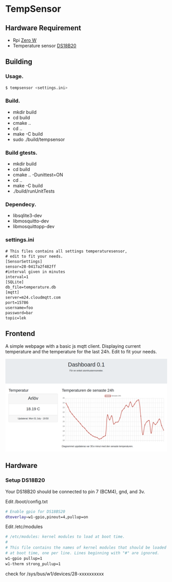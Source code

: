 # TempSensor

## Hardware Requirement

* Rpi [Zero W](https://www.electrokit.com/produkt/raspberry-pi-zero-w-board/)
* Temperature sensor [DS18B20](https://www.kjell.com/se/produkter/el-verktyg/utvecklingskit/arduino/tillbehor/temperatursensor-med-kabel-for-arduino-p87081)

## Building

### Usage.

```bash
$ tempsensor <settings.ini>
```

### Build.

* mkdir build
* cd build
* cmake ..
* cd ..
* make -C build
* sudo ./build/tempsensor

### Build gtests.

* mkdir build
* cd build
* cmake .. -Dunittest=ON
* cd ..
* make -C build
* ./build/runUnitTests

### Dependecy.

* libsqlite3-dev
* libmosquitto-dev
* libmosquittopp-dev

### settings.ini

```
# This files contains all settings temperaturesensor,
# edit to fit your needs.
[SensorSettings]
sensor=28-0417a2f482ff
#interval given in minutes
interval=1
[SQLite]
db_file=temperature.db
[mqtt]
server=m24.cloudmqtt.com
port=15786
username=foo
password=bar
topic=lek
```

## Frontend

A simple webpage with a basic js mqtt client. Displaying current temperature and the temperature for the last 24h. Edit to fit your needs.

![alt text](./screenshots/screenshot.png)

## Hardware

### Setup DS18B20
Your DS18B20 should be connected to pin 7 (BCM4), gnd, and 3v.

Edit /boot/config.txt
```bash
# Enable gpio for DS18BS20
dtoverlay=w1-gpio,pinout=4,pullup=on
```

Edit /etc/modules
```bash
# /etc/modules: kernel modules to load at boot time.
#
# This file contains the names of kernel modules that should be loaded
# at boot time, one per line. Lines beginning with "#" are ignored.
w1-gpio pullup=1
w1-therm strong_pullup=1
```

check for /sys/bus/w1/devices/28-xxxxxxxxxx 
